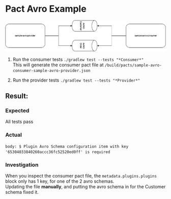# Pact Avro Example

![Pact.drawio.png](Pact.drawio.png)

1. Run the consumer tests `./gradlew test --tests "*Consumer*"`  
This will generate the consumer pact file at `/build/pacts/sample-avro-consumer-sample-avro-provider.json`  

2. Run the provider tests `./gradlew test --tests "*Provider*"`

## Result:
### Expected
All tests pass

### Actual
`body: $ Plugin Avro Schema configuration item with key '65304033840260accc36fc52520ed0ff' is required`

### Investigation
When you inspect the consumer pact file, the `metadata.plugins.plugins` block only has 1 key, for one of the 2 avro schemas.  
Updating the file **manually**, and putting the avro schema in for the Customer schema fixed it.